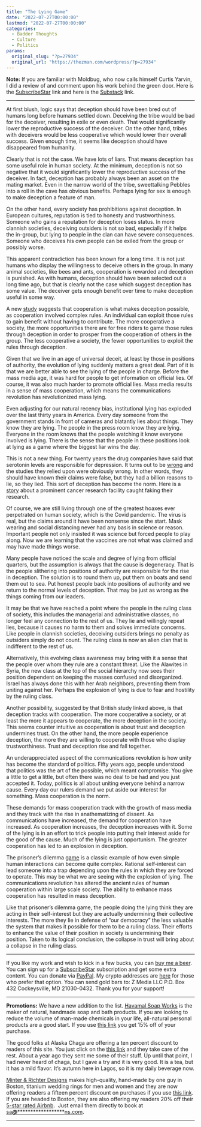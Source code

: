 ```yaml
---
title: "The Lying Game"
date: "2022-07-27T00:00:00"
lastmod: "2022-07-27T00:00:00"
categories:
  - Badder Thoughts
  - Culture
  - Politics
params:
  original_slug: "?p=27934"
  original_url: "https://thezman.com/wordpress/?p=27934"
---
```


**Note:** If you are familiar with Moldbug, who now calls himself Curtis
Yarvin, I did a review of and comment upon his work behind the green
door. Here is the
<a href="https://www.subscribestar.com/posts/661284" rel="noopener"
target="_blank">SubscribeStar</a> link and here is the
<a href="https://thedissident.substack.com/p/yarvinism?sd=pf"
rel="noopener" target="_blank">Substack</a> link.

------------------------------------------------------------------------

At first blush, logic says that deception should have been bred out of
humans long before humans settled down. Deceiving the tribe would be bad
for the deceiver, resulting in exile or even death. That would
significantly lower the reproductive success of the deceiver. On the
other hand, tribes with deceivers would be less cooperative which would
lower their overall success. Given enough time, it seems like deception
should have disappeared from humanity.

Clearly that is not the case. We have lots of liars. That means
deception has some useful role in human society. At the minimum,
deception is not so negative that it would significantly lower the
reproductive success of the deceiver. In fact, deception has probably
always been an asset on the mating market. Even in the narrow world of
the tribe, sweettalking Pebbles into a roll in the cave has obvious
benefits. Perhaps lying for sex is enough to make deception a feature of
man.

On the other hand, every society has prohibitions against deception. In
European cultures, reputation is tied to honesty and trustworthiness.
Someone who gains a reputation for deception loses status. In more
clannish societies, deceiving outsiders is not so bad, especially if it
helps the in-group, but lying to people in the clan can have severe
consequences. Someone who deceives his own people can be exiled from the
group or possibly worse.

This apparent contradiction has been known for a long time. It is not
just humans who display the willingness to deceive others in the group.
In many animal societies, like bees and ants, cooperation is rewarded
and deception is punished. As with humans, deception should have been
selected out a long time ago, but that is clearly not the case which
suggest deception has some value. The deceiver gets enough benefit over
time to make deception useful in some way.

A new
<a href="https://royalsocietypublishing.org/doi/10.1098/rspb.2013.0699"
rel="noopener" target="_blank">study</a> suggests that cooperation is
what makes deception possible, as cooperation involved complex rules. An
individual can exploit those rules to gain benefit without having to
contribute. The more cooperative a society, the more opportunities there
are for free riders to game those rules through deception in order to
prosper from the cooperation of others in the group. The less
cooperative a society, the fewer opportunities to exploit the rules
through deception.

Given that we live in an age of universal deceit, at least by those in
positions of authority, the evolution of lying suddenly matters a great
deal. Part of it is that we are better able to see the lying of the
people in charge. Before the mass media age, it was hard for people to
get information on official lies. Of course, it was also much harder to
promote official lies. Mass media results in a sense of mass
cooperation, which means the communications revolution has
revolutionized mass lying.

Even adjusting for our natural recency bias, institutional lying has
exploded over the last thirty years in America. Every day someone from
the government stands in front of cameras and blatantly lies about
things. They know they are lying. The people in the press room know they
are lying. Everyone in the room knows that the people watching it know
everyone involved is lying. There is the sense that the people in these
positions look at lying as a game where the biggest liar wins the day.

This is not a new thing. For twenty years the drug companies have said
that serotonin levels are responsible for depression. It turns out to be
<a
href="https://www.msn.com/en-us/health/medical/study-says-depression-not-caused-by-chemical-imbalance-raising-questions-about-antidepressants/ar-AAZQ0uq"
rel="noopener" target="_blank">wrong</a> and the studies they relied
upon were obviously wrong. In other words, they should have known their
claims were false, but they had a billion reasons to lie, so they lied.
This sort of deception has become the norm. Here is a
<a href="https://www.nature.com/articles/d41586-022-02002-5"
rel="noopener" target="_blank">story</a> about a prominent cancer
research facility caught faking their research.

Of course, we are still living through one of the greatest hoaxes ever
perpetrated on human society, which is the Covid pandemic. The virus is
real, but the claims around it have been nonsense since the start. Mask
wearing and social distancing never had any basis in science or reason.
Important people not only insisted it was science but forced people to
play along. Now we are learning that the vaccines are not what was
claimed and may have made things worse.

Many people have noticed the scale and degree of lying from official
quarters, but the assumption is always that the cause is degeneracy.
That is the people slithering into positions of authority are
responsible for the rise in deception. The solution is to round them up,
put them on boats and send them out to sea. Put honest people back into
positions of authority and we return to the normal levels of deception.
That may be just as wrong as the things coming from our leaders.

It may be that we have reached a point where the people in the ruling
class of society, this includes the managerial and administrative
classes, no longer feel any connection to the rest of us. They lie and
willingly repeat lies, because it causes no harm to them and solves
immediate concerns. Like people in clannish societies, deceiving
outsiders brings no penalty as outsiders simply do not count. The ruling
class is now an alien clan that is indifferent to the rest of us.

Alternatively, this evolving class awareness may bring with it a sense
that the people over whom they rule are a constant threat. Like the
Alawites in Syria, the new class at the top of the social hierarchy now
sees their position dependent on keeping the masses confused and
disorganized. Israel has always done this with her Arab neighbors,
preventing them from uniting against her. Perhaps the explosion of lying
is due to fear and hostility by the ruling class.

Another possibility, suggested by that British study linked above, is
that deception tracks with cooperation. The more cooperative a society,
or at least the more it appears to cooperate, the more deception in the
society. This seems counter intuitive as cooperation is about trust and
deception undermines trust. On the other hand, the more people
experience deception, the more they are willing to cooperate with those
who display trustworthiness. Trust and deception rise and fall together.

An underappreciated aspect of the communications revolution is how unity
has become the standard of politics. Fifty years ago, people understood
that politics was the art of the possible, which meant compromise. You
give a little to get a little, but often there was no deal to be had and
you just accepted it. Today, politics is all about uniting everyone
behind a narrow cause. Every day our rulers demand we put aside our
interest for something. Mass cooperation is the norm.

These demands for mass cooperation track with the growth of mass media
and they track with the rise in anathematizing of dissent. As
communications have increased, the demand for cooperation have
increased. As cooperation increases, the deception increases with it.
Some of the lying is in an effort to trick people into putting their
interest aside for the good of the cause. Much of the lying is just
opportunism. The greater cooperation has led to an explosion in
deception.

The prisoner’s dilemma
<a href="https://youtu.be/jUTWcYXVR5w" rel="noopener"
target="_blank">game</a> is a classic example of how even simple human
interactions can become quite complex. Rational self-interest can lead
someone into a trap depending upon the rules in which they are forced to
operate. This may be what we are seeing with the explosion of lying. The
communications revolution has altered the ancient rules of human
cooperation within large scale society. The ability to enhance mass
cooperation has resulted in mass deception.

Like that prisoner’s dilemma game, the people doing the lying think they
are acting in their self-interest but they are actually undermining
their collective interests. The more they lie in defense of “our
democracy” the less valuable the system that makes it possible for them
to be a ruling class. Their efforts to enhance the value of their
position in society is undermining their position. Taken to its logical
conclusion, the collapse in trust will bring about a collapse in the
ruling class.

------------------------------------------------------------------------

If you like my work and wish to kick in a few bucks, you can
<a href="https://www.buymeacoffee.com/mujolulu" rel="noopener"
target="_blank">buy me a beer</a>. You can sign up for a
<a href="https://www.subscribestar.com/the-z-blog" rel="noopener"
target="_blank">SubscribeStar</a> subscription and get some extra
content. You can donate via <a
href="https://www.paypal.com/donate/?cmd=_s-xclick&amp;hosted_button_id=UDAS2Q8JYA6CN&amp;source=url"
rel="noopener" target="_blank">PayPal</a>. My crypto addresses are
<a href="https://thezman.com/wordpress/?page_id=22713" rel="noopener"
target="_blank">here</a> for those who prefer that option. You can send
gold bars to: Z Media LLC P.O. Box 432 Cockeysville, MD 21030-0432.
Thank you for your support!

------------------------------------------------------------------------

**Promotions:** We have a new addition to the list.
<a href="https://havamalsoapworks.com/" rel="noopener"
target="_blank">Havamal Soap Works</a> is the maker of natural, handmade
soap and bath products. If you are looking to reduce the volume of
man-made chemicals in your life, all-natural personal products are a
good start. If you use
<a href="https://havamalsoapworks.com/discount/ZMAN" rel="noopener"
target="_blank">this link</a> you get 15% off of your purchase.

The good folks at Alaska Chaga are offering a ten percent discount to
readers of this site. You just click on the
<a href="https://alaskachaga.us/discount/ZMAN" rel="noopener noreferrer"
target="_blank">this link</a> and they take care of the rest. About a
year ago they sent me some of their stuff. Up until that point, I had
never heard of chaga, but I gave a try and it is very good. It is a tea,
but it has a mild flavor. It’s autumn here in Lagos, so it is my daily
beverage now.

<a href="https://www.minterandrichterdesigns.com/"
rel="noreferrer nofollow noopener" target="_blank">Minter &amp; Richter
Designs</a> makes high-quality, hand-made by one guy in Boston, titanium
wedding rings for men and women and they are now offering readers a
fifteen percent discount on purchases if you use
<a href="https://www.minterandrichterdesigns.com/discount/ZMAN"
rel="noreferrer nofollow noopener" target="_blank">this link</a>.
<span class="highlight"><span class="colour"><span class="font"><span class="size">If
you are headed to Boston, they are also offering my readers 20% off
their <a
href="https://www.airbnb.com/users/7988017/listings?user_id=7988017&amp;s=3"
rel="noopener noreferrer" target="_blank">5-star rated Airbnb</a>.  Just
email them directly to book at
<a href="mailto:sa***@*********************ns.com"
data-original-string="vSDUSlKkDRGfsSPg1rbnIA==cb7aqo3tlph6WqZV0p1EvpaPPY8+49hRI39neII0nMHMyRS3efSx7UBEAoj9xGP2sBu"><span
class="apbct-email-encoder"
data-original-string="HD+xTWQ84pPYuAw0yfZlVA==cb7cjpPjKpLuL1SiZ+B7ob8HBVwKNkyHkukhZ+ayPsRVXR9xwhLlhXlL8ncs07FJCBh"
title="This contact has been encoded by Anti-Spam by CleanTalk. Click to decode. To finish the decoding make sure that JavaScript is enabled in your browser.">sa<span
class="apbct-blur">***</span>@<span
class="apbct-blur">*********************</span>ns.com</span></a>.</span></span></span></span>

------------------------------------------------------------------------

